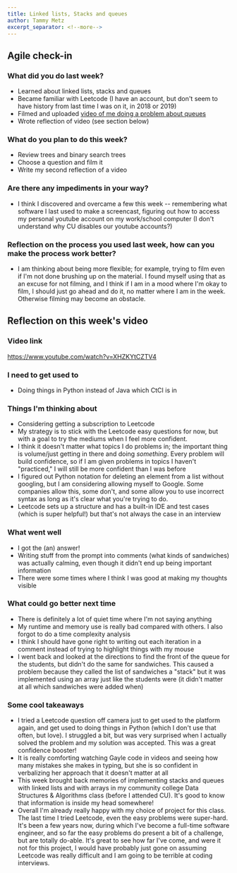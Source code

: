 ```yaml
---
title: Linked lists, Stacks and queues
author: Tammy Metz
excerpt_separator: <!--more-->
---
```


## Agile check-in

### What did you do last week?
- Learned about linked lists, stacks and queues
- Became familiar with Leetcode (I have an account, but don't seem to have history from last time I was on it, in 2018 or 2019)
- Filmed and uploaded [video of me doing a problem about queues](https://www.youtube.com/watch?v=XHZKYtCZTV4)
- Wrote reflection of video (see section below)
<!--more-->

### What do you plan to do this week?
- Review trees and binary search trees
- Choose a question and film it
- Write my second reflection of a video

### Are there any impediments in your way?
- I think I discovered and overcame a few this week -- remembering what software I last used to make a screencast, figuring out how to access my personal youtube account on my work/school computer (I don't understand why CU disables our youtube accounts?)

### Reflection on the process you used last week, how can you make the process work better?
- I am thinking about being more flexible; for example, trying to film even if I'm not done brushing up on the material.  I found myself using that as an excuse for not filming, and I think if I am in a mood where I'm okay to film, I should just go ahead and do it, no matter where I am in the week.  Otherwise filming may become an obstacle.


## Reflection on this week's video

### Video link
https://www.youtube.com/watch?v=XHZKYtCZTV4

### I need to get used to
- Doing things in Python instead of Java which CtCI is in

### Things I'm thinking about
- Considering getting a subscription to Leetcode
- My strategy is to stick with the Leetcode easy questions for now, but with a goal to try the mediums when I feel more confident.
- I think it doesn't matter what topics I do problems in; the important thing is volume/just getting in there and doing *something*.  Every problem will build confidence, so if I am given problems in topics I haven't "practiced," I will still be more confident than I was before
- I figured out Python notation for deleting an element from a list without googling, but I am considering allowing myself to Google.  Some companies allow this, some don't, and some allow you to use incorrect syntax as long as it's clear what you're trying to do.
- Leetcode sets up a structure and has a built-in IDE and test cases (which is super helpful!) but that's not always the case in an interview

### What went well
- I got the (an) answer!
- Writing stuff from the prompt into comments (what kinds of sandwiches) was actually calming, even though it didn't end up being important information
- There were some times where I think I was good at making my thoughts visible

### What could go better next time
- There is definitely a lot of quiet time where I'm not saying anything
- My runtime and memory use is really bad compared with others.  I also forgot to do a time complexity analysis
- I think I should have gone right to writing out each iteration in a comment instead of trying to highlight things with my mouse
- I went back and looked at the directions to find the front of the queue for the students, but didn't do the same for sandwiches.  This caused a problem because they called the list of sandwiches a "stack" but it was implemented using an array just like the students were (it didn't matter at all which sandwiches were added when)

### Some cool takeaways
- I tried a Leetcode question off camera just to get used to the platform again, and get used to doing things in Python (which I don't use that often, but love).  I struggled a bit, but was very surprised when I actually solved the problem and my solution was accepted.  This was a great confidence booster!
- It is really comforting watching Gayle code in videos and seeing how many mistakes she makes in typing, but she is so confident in verbalizing her approach that it doesn't matter at all
- This week brought back memories of implementing stacks and queues with linked lists and with arrays in my community college Data Structures & Algorithms class (before I attended CU).  It's good to know that information is inside my head somewhere!
- Overall I'm already really happy with my choice of project for this class.  The last time I tried Leetcode, even the easy problems were super-hard.  It's been a few years now, during which I've become a full-time software engineer, and so far the easy problems do present a bit of a challenge, but are totally do-able.  It's great to see how far I've come, and were it not for this project, I would have probably just gone on assuming Leetcode was really difficult and I am going to be terrible at coding interviews.